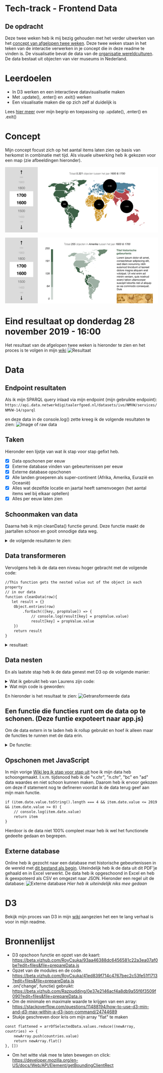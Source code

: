 # Tech-track - Frontend Data
## De opdracht
Deze twee weken heb ik mij bezig gehouden met het verder uitwerken van het [concept van afgelopen twee weken](https://github.com/RoyCsuka/functional-programming). Deze twee weken staan in het teken van de interactie verwerken in je concept die in deze readme te vinden is. De visualisatie bevat de data van de [organisatie wereldculturen](http://collectie.wereldculturen.nl/). De data bestaat uit objecten van vier museums in Nederland.

# Leerdoelen
- In D3 werken en een interactieve datavisualisatie maken
- Met .update(), .enter() en .exit() werken
- Een visualisatie maken die op zich zelf al duidelijk is

Lees [hier meer](https://github.com/RoyCsuka/frontend-data/wiki) over mijn begrip en toepassing op .update(), .enter() en .exit()

# Concept
Mijn concept focust zich op het aantal items laten zien op basis van herkomst in combinatie met tijd. Als visuele uitwerking heb ik gekozen voor een map (zie afbeeldingen hieronder).

![Concept uitwerking scherm 1](https://github.com/RoyCsuka/assets/blob/master/concept-maps-v2_3.jpg)

![Concept uitwerking scherm 2](https://github.com/RoyCsuka/assets/blob/master/concept-maps-v2_4.jpg)

# Eind resultaat op donderdag 28 november 2019 - 16:00
Het resultaat van de afgelopen twee weken is hieronder te zien en het proces is te volgen in mijn [wiki](https://github.com/RoyCsuka/frontend-data/wiki)
![Resultaat](https://i.gyazo.com/fb77f61a4fc58dff346a9786d4f3547d.gif)

# Data
## Endpoint resultaten
Als ik mijn SPARQL query inlaad via mijn endpoint (mijn gebruikte endpoint): 
```https://api.data.netwerkdigitaalerfgoed.nl/datasets/ivo/NMVW/services/NMVW-14/sparql```

en deze data in de console.log() zette kreeg ik de volgende resultaten te zien:
![Image of raw data](https://i.gyazo.com/7c48f2b9bcbb2aa7a2ad6277d9c3dbe6.png)

## Taken
Hieronder een lijstje van wat ik stap voor stap gefixt heb.
- [x] Data opschonen per eeuw
- [x] Externe database vinden van gebeurtenissen per eeuw
- [x] Externe database opschonen
- [x] Alle landen groeperen als super-continent (Afrika, Amerika, Eurazië en Oceanië)
- [x] Alles wat dezelfde locatie en jaartal heeft samenvoegen (het aantal items wel bij elkaar optellen)
- [x] Alles per eeuw laten zien

## Schoonmaken van data
Daarna heb ik mijn cleanData() functie gerund. Deze functie maakt de jaartallen schoon en gooit onnodige data weg.
<details><summary>de volgende resultaten te zien:</summary>

![Image of cleaned data](https://i.gyazo.com/b1f6450b51d5a8bf8e87d1475501a397.png)
</details>

## Data transformeren
Vervolgens heb ik de data een niveau hoger gebracht met de volgende code:

```
//This function gets the nested value out of the object in each property
// in our data
function cleanData(row){
   let result = {}
    Object.entries(row)
        .forEach(([key, propValue]) => {
            // console.log(result[key] = propValue.value)
		    result[key] = propValue.value
  	})
    return result
}
```
<details><summary>resultaat:</summary>
	
![Cleand data](https://i.gyazo.com/6b44f33eb4f58b33949f5d130ae737b5.png)
</details>

## Data nesten
En als laatste stap heb ik de data genest met D3 op de volgende manier:

<details><summary>Wat ik gebruikt heb van Laurens zijn code:</summary>
	
```
function transformData(source){
   let transformed =  d3.nest()
	.key(d => d.preference)
	   .rollup(d => {
		return {
		   brothersTotal: d3.sum(d.map(correspondent => correspondent.brothers))
		}
	   })
	.entries(source);
   return transformed
}
```

</details>

<details><summary>Wat mijn code is geworden:</summary>
Ten opzichte van laurens zijn code heb ik het anders genest door de onderstaande code opnieuw te gebruiken:

```.key(d => d.continentLabel)```

Hier is de volledige functie:
	    
```
function calculateAndGroup(source){
    let transformed =  d3.nest()
    .key(d => d.date).sortKeys(d3.descending)
        .key(d => d.continentLabel)
            .rollup(d => {
                return {
                    amountOfCountryItems: Number(d3.sum(d.map(itemsPerCountry => itemsPerCountry.choCount))),
                    contLat: d[0].contLat,
                    contLong: d[0].contLong,
                    country: d[0].landLabel,
                    countryLat: d[0].countryLat,
                    countryLong: d[0].countryLong,
                    continent: d[0].continentLabel,
                    date: d[0].date
                }
            })
        .entries(source);
    return transformed
}
```

</details>

En hieronder is het resultaat te zien:
![Getransformeerde data](https://i.gyazo.com/11316e6de779cec27c4bda24fade90a7.png)

## Een functie die functies runt om de data op te schonen. (Deze funtie expoteert naar app.js)
Om de data extern in te laden heb ik rollup gebruikt en hoef ik alleen maar de functies te runnen met de data erin. 
<details><summary>De functie:</summary>
	
```
// local aanroepen
const jsonResults = config.results.bindings

// export functie zorgt voor een clean array van de resultaten in de app.js
export async function cleanedArr(endpoint, query){
    //Load the data and return a promise which resolves with said data
	let data = await loadData(endpoint, query)
    console.log("raw data: ", data)

    data = data.filter(entry => filterData(entry, "continentLabel"))

    // Cleaning of year, number of items and continent
    data = cleanAllData()
    console.log("cleaned data of items: ", data)

	data = data.map(cleanData)
    console.log("cleanedData: ", data)

    data = calculateAndGroup(data)
    console.log("End of cleanData", data)

    return data
}
```
</details>

## Opschonen met JavaScript
In mijn vorige [Wiki leg ik stap voor stap uit](https://github.com/RoyCsuka/functional-programming/wiki/Data-cleaning) hoe ik mijn data heb schoongemaakt. I.v.m. tijdsnood heb ik de "v.chr", "n.chr", "bc" en "ad" data waardes en niet schoon kunnen maken. Daarom heb ik ervoor gekozen om deze if statement nog te defineren voordat ik de data terug geef aan mijn main functie.

```
if (item.date.value.toString().length === 4 && item.date.value <= 2019 && item.date.value >= 0) {
    // console.log(item.date.value)
    return item
}
```

Hierdoor is de data niet 100% compleet maar heb ik wel het functionele gedeelte gedaan en begrepen.

## Externe database
Online heb ik gezocht naar een database met historische gebeurtenissen in de wereld met [dit bestand als begin](https://slidex.tips/download/major-events-in-world-history). Uiteindelijk heb ik de data uit dit PDF'je gehaald en in Excel verwerkt. De data heb ik opgeschoond in Excel en heb ik geexpoteerd als CSV en omgezet naar JSON. Hieronder een regel uit de database:
![Externe database](https://github.com/RoyCsuka/assets/blob/master/external-database.png)
_Hier heb ik uiteindelijk niks mee gedaan_

# D3
Bekijk mijn proces van D3 in mijn [wiki](https://github.com/RoyCsuka/frontend-data/wiki/D3-map-maken/) aangezien het een te lang verhaal is voor in mijn readme.

# Bronnenlijst
- D3 opschoon functie en opzet van de kaart: https://beta.vizhub.com/RoyCsuka/93aa46388dc6456581c22a3ea07af0be?edit=files&file=prepareData.js
- Opzet van de modules en de code. https://beta.vizhub.com/RoyCsuka/41ed839f714c4767bec2c53fe51f1713?edit=files&file=prepareData.js
- .on('change', functie) gebruikt: https://beta.vizhub.com/Razpudding/0e37e2146acf4a8db9a55f6f3509f090?edit=files&file=prepareData.js
- Om de minimale en maximale waarde te krijgen van een array: https://stackoverflow.com/questions/11488194/how-to-use-d3-min-and-d3-max-within-a-d3-json-command/24744689
- Stukje geschreven door kris om mijn array "flat" te maken
```
const flattened = arrOfSelectedData.values.reduce((newArray, countries) => {
    newArray.push(countries.value)
    return newArray.flat()
}, [])
```
- Om het witte vlak mee te laten bewegen on click: https://developer.mozilla.org/en-US/docs/Web/API/Element/getBoundingClientRect
